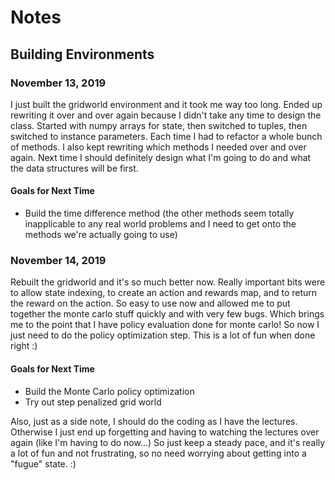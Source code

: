 # Notes

## Building Environments

### November 13, 2019
I just built the gridworld environment and it took me way too long. Ended up rewriting it over and over again because I didn't take any time to design the class. Started with numpy arrays for state, then switched to tuples, then switched to instance parameters. Each time I had to refactor a whole bunch of methods. I also kept rewriting which methods I needed over and over again. Next time I should definitely design what I'm going to do and what the data structures will be first.

#### Goals for Next Time
- Build the time difference method (the other methods seem totally inapplicable to any real world problems and I need to get onto the methods we're actually going to use)

### November 14, 2019
Rebuilt the gridworld and it's so much better now. Really important bits were to allow state indexing, to create an action and rewards map, and to return the reward on the action. So easy to use now and allowed me to put together the monte carlo stuff quickly and with very few bugs. Which brings me to the point that I have policy evaluation done for monte carlo! So now I just need to do the policy optimization step. This is a lot of fun when done right :) 

#### Goals for Next Time
- Build the Monte Carlo policy optimization
- Try out step penalized grid world

Also, just as a side note, I should do the coding as I have the lectures. Otherwise I just end up forgetting and having to watching the lectures over again (like I'm having to do now...) So just keep a steady pace, and it's really a lot of fun and not frustrating, so no need worrying about getting into a "fugue" state. :)
